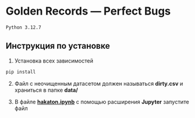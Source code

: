 # Golden Records — Perfect Bugs
```Python 3.12.7```
## Инструкция по установке
1. Установка всех зависимостей 
```bash 
pip install
```
2. Файл с неочищенным датасетом должен называться **dirty.csv** и храниться в папке **data/**

3. В файле **[hakaton.ipynb](hakaton.ipynb)**  с помощью расширения **Jupyter** запустите файл 
